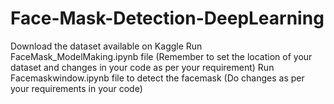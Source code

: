 # Face-Mask-Detection-DeepLearning
Download the dataset available on Kaggle
Run FaceMask_ModelMaking.ipynb file (Remember to set the location of your dataset and changes in your code as per your requirement)
Run Facemaskwindow.ipynb file to detect the facemask (Do changes as per your requirements in your code)
